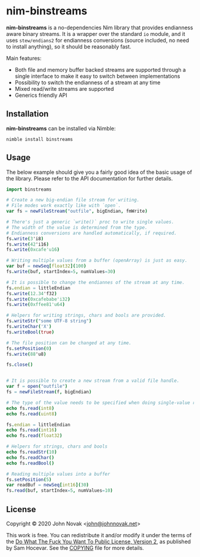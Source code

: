 # nim-binstreams

**nim-binstreams** is a no-dependencies Nim library that provides endianness
aware binary streams. It is a wrapper over the standard `io` module, and it
uses `stew/endians2` for endianness conversions (source included, no need to
install anything), so it should be reasonably fast.

Main features:

* Both file and memory buffer backed streams are supported through a single interface to make it easy to switch between implementations
* Possibility to switch the endianness of a stream at any time
* Mixed read/write streams are supported
* Generics friendly API

## Installation

**nim-binstreams** can be installed via Nimble:

    nimble install binstreams

## Usage

The below example should give you a fairly good idea of the basic usage of the
library. Please refer to the API documentation for further details.


```nim
import binstreams

# Create a new big-endian file stream for writing.
# File modes work exactly like with `open`.
var fs = newFileStream("outfile", bigEndian, fmWrite)

# There's just a generic `write()` proc to write single values.
# The width of the value is determined from the type.
# Endianness conversions are handled automatically, if required.
fs.write(3'i8)
fs.write(42'i16)
fs.write(0xcafe'u16)

# Writing multiple values from a buffer (openArray) is just as easy.
var buf = newSeq[float32](100)
fs.write(buf, startIndex=5, numValues=30)

# It is possible to change the endiannes of the stream at any time.
fs.endian = littleEndian
fs.write(12.34'f32)
fs.write(0xcafebabe'i32)
fs.write(0xffee81'u64)

# Helpers for writing strings, chars and bools are provided.
fs.writeStr("some UTF-8 string")
fs.writeChar('X')
fs.writeBool(true)

# The file position can be changed at any time.
fs.setPosition(0)
fs.write(88'u8)

fs.close()


# It is possible to create a new stream from a valid file handle.
var f = open("outfile")
fs = newFileStream(f, bigEndian)

# The type of the value needs to be specified when doing single-value reads.
echo fs.read(int8)
echo fs.read(uint8)

fs.endian = littleEndian
echo fs.read(int16)
echo fs.read(float32)

# Helpers for strings, chars and bools
echo fs.readStr(10)
echo fs.readChar()
echo fs.readBool()

# Reading multiple values into a buffer
fs.setPosition(5)
var readBuf = newSeq[int16](30)
fs.read(buf, startIndex=5, numValues=10)
```

## License

Copyright © 2020 John Novak <<john@johnnovak.net>>

This work is free. You can redistribute it and/or modify it under the terms of
the [Do What The Fuck You Want To Public License, Version 2](http://www.wtfpl.net/), as published
by Sam Hocevar. See the [COPYING](./COPYING) file for more details.


